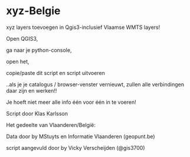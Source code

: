 # xyz-Belgie
xyz layers toevoegen in Qgis3-inclusief Vlaamse WMTS layers!

Open QGIS3, 

ga naar je python-console, 

open het,

copie/paste dit script en script uitvoeren

..als je je catalogus / browser-venster vernieuwt, zullen alle verbindingen daar zijn en werken!!

Je hoeft niet meer alle info één voor één in te voeren!


Script door Klas Karlsson

Het gedeelte van Vlaanderen/België: 

   Data door by MStuyts en Informatie Vlaanderen (geopunt.be)
   
   script aangevuld door by Vicky Verscheijden (@gis3700)
